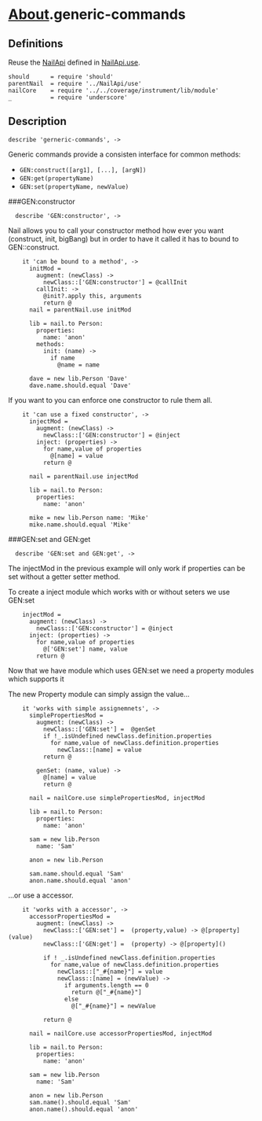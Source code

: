 [glob]: https://npmjs.org/package/glob
[grunt-contrib-coffee]: https://github.com/gruntjs/grunt-contrib-coffee
[grunt-istanbul-coverage]: https://github.com/daniellmb/grunt-istanbul-coverage
[grunt-istanbul]: https://github.com/taichi/grunt-istanbul
[grunt-simple-mocha]: https://github.com/yaymukund/grunt-simple-mocha
[grunt]: http://gruntjs.com/
[mocha]: https://npmjs.org/package/mocha
[should]: https://github.com/visionmedia/should.js
[underscore]: http://underscorejs.org

[About]: ../About.coffee.md
[About.generic-commands]: generic-commands.coffee.md
[About.meta-data]: meta-data.coffee.md
[About.modules]: modules.coffee.md
[NailApi]: ../NailApi.coffee.md
[NailApi.lib]: ../NailApi/lib.coffee.md
[NailApi.modules]: ../NailApi/modules.coffee.md
[NailApi.parent]: ../NailApi/parent.coffee.md
[NailApi.to]: ../NailApi/to.coffee.md
[NailApi.use]: ../NailApi/use.coffee.md

[nail]: https://github.com/noptic/nail
[npm]: https://github.com/noptic/nail

[About].generic-commands
========================

Definitions
-----------
Reuse the [NailApi] defined in [NailApi.use]. 

    should      = require 'should'
    parentNail  = require '../NailApi/use'
    nailCore    = require '../../coverage/instrument/lib/module'
    _           = require 'underscore'
    
Description
-----------

    describe 'gerneric-commands', ->

Generic commands provide a consisten interface for common methods:

  - `GEN:construct([arg1], [...], [argN])`
  - `GEN:get(propertyName)`
  - `GEN:set(propertyName, newValue)`
 
###GEN:constructor

      describe 'GEN:constructor', ->

Nail allows you to call your constructor method how ever you want (construct,
init, bigBang) but in order to have it called it has to bound to GEN::construct. 
    
        it 'can be bound to a method', ->
          initMod = 
            augment: (newClass) ->
              newClass::['GEN:constructor'] = @callInit
            callInit: ->
              @init?.apply this, arguments
              return @
          nail = parentNail.use initMod
          
          lib = nail.to Person:
            properties:
              name: 'anon'
            methods:
              init: (name) ->
                if name
                  @name = name

          dave = new lib.Person 'Dave'   
          dave.name.should.equal 'Dave'    

If you want to you can enforce one constructor to rule them all.

        it 'can use a fixed constructor', ->
          injectMod =
            augment: (newClass) ->
              newClass::['GEN:constructor'] = @inject
            inject: (properties) ->
              for name,value of properties
                @[name] = value
              return @
                
          nail = parentNail.use injectMod
          
          lib = nail.to Person:
            properties:
              name: 'anon'
              
          mike = new lib.Person name: 'Mike'
          mike.name.should.equal 'Mike'    

###GEN:set and GEN:get

      describe 'GEN:set and GEN:get', ->
      
The injectMod in the previous example will only work if properties can be set 
without a getter setter method.

To create a inject module which works with or without seters we use GEN:set

        injectMod =
          augment: (newClass) ->
            newClass::['GEN:constructor'] = @inject
          inject: (properties) ->
            for name,value of properties
              @['GEN:set'] name, value
            return @
            
Now that we have module which uses GEN:set we need a property modules which 
supports it

The new Property module can simply assign the value...

        it 'works with simple assignemnets', ->
          simplePropertiesMod =
            augment: (newClass) ->
              newClass::['GEN:set'] =  @genSet
              if !_.isUndefined newClass.definition.properties
                for name,value of newClass.definition.properties
                  newClass::[name] = value
              return @
              
            genSet: (name, value) ->
              @[name] = value
              return @
              
          nail = nailCore.use simplePropertiesMod, injectMod
          
          lib = nail.to Person:
            properties:
              name: 'anon'
            
          sam = new lib.Person
            name: 'Sam'
          
          anon = new lib.Person
          
          sam.name.should.equal 'Sam'
          anon.name.should.equal 'anon'
            
...or use a accessor.

        it 'works with a accessor', ->
          accessorPropertiesMod =
            augment: (newClass) ->
              newClass::['GEN:set'] =  (property,value) -> @[property](value)
              newClass::['GEN:get'] =  (property) -> @[property]()
              
              if ! _.isUndefined newClass.definition.properties
                for name,value of newClass.definition.properties
                  newClass::["_#{name}"] = value
                  newClass::[name] = (newValue) ->
                    if arguments.length == 0
                      return @["_#{name}"]
                    else
                      @["_#{name}"] = newValue
                  
              return @

          nail = nailCore.use accessorPropertiesMod, injectMod
          
          lib = nail.to Person:
            properties:
              name: 'anon'
            
          sam = new lib.Person
            name: 'Sam'
          
          anon = new lib.Person
          sam.name().should.equal 'Sam'
          anon.name().should.equal 'anon'    
              
